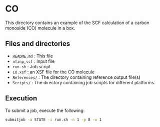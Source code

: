 # CO

This directory contains an example of the SCF calculation of a carbon monoxide (CO) molecule in a box.

## Files and directories

- ``README.md`` : This file
- ``nfinp_scf`` : Input file
- ``run.sh`` : Job script
- ``CO.xsf`` : an XSF file for the CO molecule
- ``References/`` : The directory containing reference output file(s)
- ``Scripts/`` : The directory containing job scripts for different platforms.

## Execution

To submit a job, execute the following:

```bash
submitjob -a STATE -i run.sh -n 1 -p 8 -w 1
```
